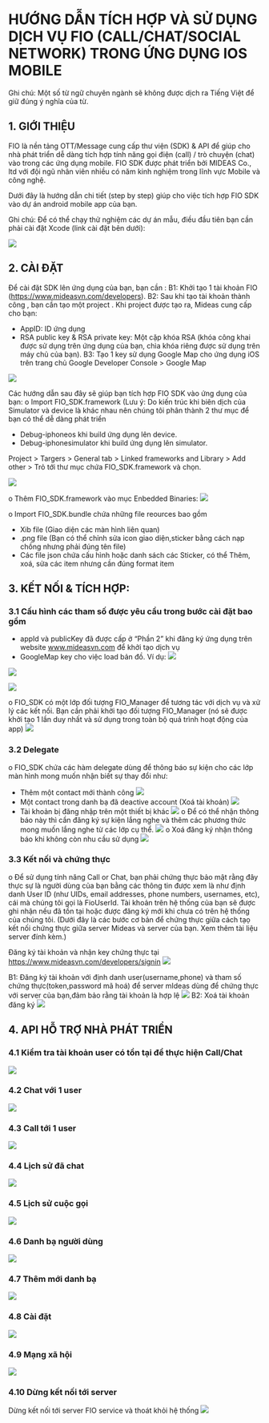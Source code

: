 # HƯỚNG DẪN TÍCH HỢP VÀ SỬ DỤNG DỊCH VỤ FIO (CALL/CHAT/SOCIAL NETWORK) TRONG ỨNG DỤNG IOS MOBILE
Ghi chú: Một số từ ngữ chuyên ngành sẽ không được dịch ra Tiếng Việt để giữ đúng ý nghĩa của từ.

## 1.	GIỚI THIỆU
FIO là nền tảng OTT/Message cung cấp thư viện (SDK) & API để giúp cho nhà phát triển dễ dàng tích hợp tính năng gọi điện (call) / trò chuyện (chat) vào trong các ứng dụng mobile.
FIO SDK được phát triển bởi MIDEAS Co., ltd với đội ngũ nhân viên nhiều có năm kinh nghiệm trong lĩnh vực Mobile và công nghệ.

Dưới đây là hướng dẫn chi tiết (step by step) giúp cho việc tích hợp FIO SDK vào dự án android mobile app của bạn.

Ghi chú: Để có thể chạy thử nghiệm các dự án mẫu, điều đầu tiên bạn cần phải cài đặt Xcode (link cài đặt bên dưới): 

![](https://s32.postimg.org/fiun82h9x/Screen_Shot_2016_07_29_at_9_25_50_AM.png)

## 2.	CÀI ĐẶT
Để cài đặt SDK lên ứng dụng của bạn, bạn cần :
B1: Khởi tạo 1 tài khoản FIO (https://www.mideasvn.com/developers). 
B2: Sau khi tạo tài khoản thành công , bạn cần tạo một project . Khi project được tạo ra, Mideas cung cấp cho bạn:
-	AppID: ID ứng dụng
-	RSA public key & RSA private key: Một cặp khóa RSA (khóa công khai được sử dụng trên ứng dụng của bạn, chìa khóa riêng được sử dụng trên máy chủ của bạn).
B3: Tạo 1 key sử dụng Google Map cho ứng dụng iOS trên trang chủ Google Developer Console > Google Map

![](https://s31.postimg.org/d3y839xkr/Untitled.png)

Các hướng dẫn sau đây sẽ giúp bạn tích hợp FIO SDK vào ứng dụng của bạn:
o	Import FIO_SDK.framework (Lưu ý: Do kiến trúc khi biên dịch của Simulator và device là khác nhau nên chúng tôi phân thành 2 thư mục để bạn có thể dễ dàng phát triển 
-	Debug-iphoneos khi build ứng dụng lên device.
-	Debug-iphonesimulator khi build ứng dụng lên simulator.

Project > Targers > General tab > Linked frameworks and Library > Add other > Trỏ tới thư mục chứa FIO_SDK.framework và chọn.

![](https://s31.postimg.org/cm6dqlzzf/Untitled.png)

o	Thêm FIO_SDK.framework vào mục Enbedded Binaries:
![](https://s31.postimg.org/uketj2d17/Untitled.png)

o	Import FIO_SDK.bundle chứa những file reources bao gồm
-	Xib file (Giao diện các màn hình liên quan)
-	.png file (Bạn có thể chỉnh sửa icon giao diện,sticker bằng cách nạp chồng nhưng phải đúng tên file)
-	Các file json chứa cấu hình hoặc danh sách các Sticker, có thể Thêm, xoá, sửa các item nhưng cần đúng format item

## 3.	KẾT NỐI & TÍCH HỢP:
### 3.1	Cấu hình các tham số được yêu cầu trong bước cài đặt bao gồm
-	appId và publicKey đã được cấp ở “Phần 2” khi đăng ký ứng dụng trên website www.mideasvn.com để khởi tạo dịch vụ
-	GoogleMap key cho việc load bản đồ.
Ví dụ:
![](https://s32.postimg.org/4ntydrxtx/Screen_Shot_2016_07_29_at_9_04_03_AM.png)

![](https://s32.postimg.org/vinldvved/Screen_Shot_2016_07_29_at_9_04_18_AM.png)

![](https://s32.postimg.org/xs1f2dm9h/Screen_Shot_2016_07_29_at_9_04_27_AM.png)

o	FIO_SDK có một lớp đối tượng FIO_Manager để tương tác với dịch vụ và xử lý các kết nối. Bạn cần phải khởi tạo đối tượng FIO_Manager (nó sẽ được khởi tạo 1 lần duy nhất và sử dụng trong toàn bộ quá trình hoạt động của app)
![](https://s31.postimg.org/ktlsxui2j/Screen_Shot_2016_07_29_at_9_06_26_AM.png)

### 3.2	Delegate
o	FIO_SDK chứa các hàm delegate dùng để thông báo sự kiện cho các lớp màn hình mong muốn nhận biết sự thay đổi như:
+ Thêm một contact mới thành công
![](https://s32.postimg.org/63brvhf4l/Screen_Shot_2016_07_29_at_9_07_42_AM.png)
+ Một contact trong danh bạ đã deactive account (Xoá tài khoản)
![](https://s32.postimg.org/b5gj8rs51/Screen_Shot_2016_07_29_at_9_08_39_AM.png)
+ Tài khoản bị đăng nhập trên một thiết bị khác
![](https://s31.postimg.org/69i1p4ptn/Screen_Shot_2016_07_29_at_9_09_25_AM.png)
o	Để có thể nhận thông báo này thì cần đăng ký sự kiện lắng nghe và thêm các phương thức mong muốn lắng nghe từ các lớp cụ thể.
![](https://s31.postimg.org/mhy9ynoe3/Screen_Shot_2016_07_29_at_9_10_00_AM.png)
o	Xoá đăng ký nhận thông báo khi không còn nhu cầu sử dụng
![](https://s32.postimg.org/3z4lby2ol/Screen_Shot_2016_07_29_at_9_10_21_AM.png)

### 3.3	Kết nối và chứng thực
o	Để sử dụng tính năng Call or Chat, bạn phải chứng thực bảo mật rằng đây thực sự là người dùng của bạn bằng các thông tin được xem là như định danh User ID (như UIDs, email addresses, phone numbers, usernames, etc), cái mà chúng tôi gọi là FioUserId. Tài khoản trên hệ thống của bạn sẽ được ghi nhận nếu đã tồn tại hoặc được đăng ký mới khi chưa có trên hệ thống của chúng tôi. (Dưới đây là các bước cơ bản để chứng thực giữa cách tạọ kết nối chứng thực giữa server Mideas và server của bạn. Xem thêm tài liệu server đính kèm.)

Đăng ký tài khoản và nhận key chứng thực tại https://www.mideasvn.com/developers/signin
![](https://s31.postimg.org/9zt2nd9az/Screen_Shot_2016_07_26_at_2_57_22_PM.png)

B1: Đăng ký tài khoản với định danh user(username,phone) và tham số chứng thực(token,password mã hoá) để server mIdeas dùng để chứng thực với server của bạn,đảm bảo rằng tài khoản là hợp lệ
![](https://s31.postimg.org/hrhp26f6z/Screen_Shot_2016_07_29_at_9_15_48_AM.png)
B2: Xoá tài khoản đăng ký
![](https://s31.postimg.org/gh2f70knf/Screen_Shot_2016_07_29_at_9_16_32_AM.png)

## 4.	API HỖ TRỢ NHÀ PHÁT TRIỂN
### 4.1	Kiểm tra tài khoản user có tồn tại để thực hiện Call/Chat
![](https://s31.postimg.org/7wcb7ml3f/Screen_Shot_2016_07_29_at_9_17_40_AM.png)
### 4.2	Chat với 1 user
![](https://s32.postimg.org/cmun467vp/Screen_Shot_2016_07_29_at_9_18_30_AM.png)
### 4.3	Call tới 1 user
![](https://s31.postimg.org/c8xj3xjej/Screen_Shot_2016_07_29_at_9_19_17_AM.png)
### 4.4	Lịch sử đã chat
![](https://s32.postimg.org/cor4sljv9/Screen_Shot_2016_07_29_at_9_19_57_AM.png)
### 4.5	Lịch sử cuộc gọi
![](https://s32.postimg.org/vwitezmo5/Screen_Shot_2016_07_29_at_9_20_25_AM.png)
### 4.6	Danh bạ người dùng
![](https://s31.postimg.org/hlz8kiazv/Screen_Shot_2016_07_29_at_9_21_03_AM.png)
### 4.7	Thêm mới danh bạ
![](https://s31.postimg.org/gdlgt7iuz/Screen_Shot_2016_07_29_at_9_21_30_AM.png)
### 4.8	Cài đặt
![](https://s31.postimg.org/s0l74wdqj/Screen_Shot_2016_07_29_at_9_22_10_AM.png)
### 4.9	Mạng xã hội
![](https://s32.postimg.org/66rx58hlh/Screen_Shot_2016_07_29_at_9_22_44_AM.png)
### 4.10 Dừng kết nối tới server
Dừng kết nối tới server FIO service và thoát khỏi hệ thống
![](https://s32.postimg.org/b11oc8yqd/Screen_Shot_2016_07_29_at_9_24_00_AM.png)



